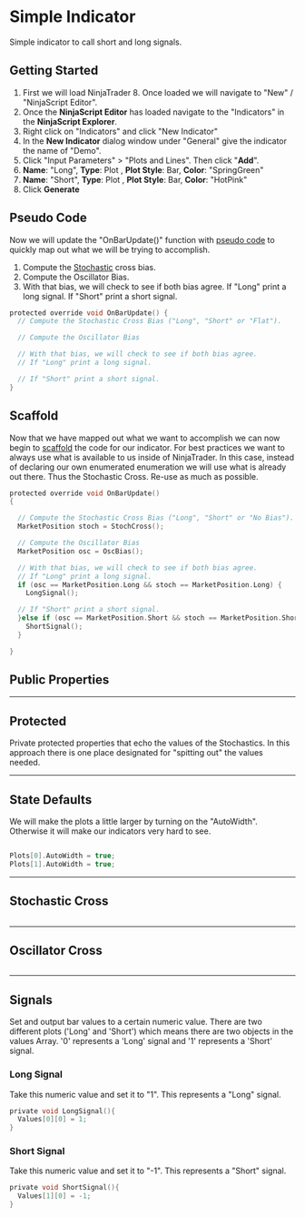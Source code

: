 # Simple Indicator
Simple indicator to call short and long signals.

## Getting Started
1. First we will load NinjaTrader 8. Once loaded we will navigate to "New" / "NinjaScript Editor".  
1. Once the **NinjaScript Editor** has loaded navigate to the "Indicators" in the **NinjaScript Explorer**.
1. Right click on "Indicators" and click "New Indicator"
1. In the **New Indicator** dialog window under "General" give the indicator the name of "Demo".
1. Click "Input Parameters" > "Plots and Lines". Then click "**Add**".
1. **Name**: "Long", **Type**: Plot , **Plot Style**: Bar, **Color**: "SpringGreen"  
1. **Name**: "Short", **Type**: Plot , **Plot Style**: Bar, **Color**: "HotPink"   
1. Click **Generate**  

## Pseudo Code  
Now we will update the "OnBarUpdate()" function with [pseudo code](https://en.wikipedia.org/wiki/Pseudocode) to quickly map out what we will be trying to accomplish.  
1. Compute the [Stochastic](https://www.investopedia.com/terms/s/stochasticoscillator.asp) cross bias.
1. Compute the Oscillator Bias.  
1. With that bias, we will check to see if both bias agree. If "Long" print a long signal. If "Short" print a short signal.

```C
protected override void OnBarUpdate() {
  // Compute the Stochastic Cross Bias ("Long", "Short" or "Flat").

  // Compute the Oscillator Bias

  // With that bias, we will check to see if both bias agree.
  // If "Long" print a long signal.

  // If "Short" print a short signal.
}
```

## Scaffold  
Now that we have mapped out what we want to accomplish we can now begin to [scaffold](https://en.wikipedia.org/wiki/Scaffold_(programming)) the code for our indicator. For best practices we want to always use what is available to us inside of NinjaTrader. In this case, instead of declaring our own enumerated enumeration we will use what is already out there. Thus the Stochastic Cross. Re-use as much as possible.

```C
protected override void OnBarUpdate()
{

  // Compute the Stochastic Cross Bias ("Long", "Short" or "No Bias").
  MarketPosition stoch = StochCross();

  // Compute the Oscillator Bias
  MarketPosition osc = OscBias();

  // With that bias, we will check to see if both bias agree.
  // If "Long" print a long signal.
  if (osc == MarketPosition.Long && stoch == MarketPosition.Long) {
    LongSignal();

  // If "Short" print a short signal.
  }else if (osc == MarketPosition.Short && stoch == MarketPosition.Short) {
    ShortSignal();
  }

}
```

## Public Properties

---  

## Protected
Private protected properties that echo the values of the Stochastics. In this approach there is one place designated for "spitting out" the values needed.

---  

## State Defaults  
We will make the plots a little larger by turning on the "AutoWidth". Otherwise it will make our indicators very hard to see.  
```C

Plots[0].AutoWidth = true;
Plots[1].AutoWidth = true;

```

---   

## Stochastic Cross  
```C


```

---  

## Oscillator Cross  
```C


```

---  

## Signals  
Set and output bar values to a certain numeric value. There are two different plots ('Long' and 'Short') which means there are two objects in the values Array. '0' represents a 'Long' signal and '1' represents a 'Short' signal.   

### Long Signal  
Take this numeric value and set it to "1". This represents a "Long" signal.  
```C
private void LongSignal(){
  Values[0][0] = 1;
}
```

### Short Signal  
Take this numeric value and set it to "-1". This represents a "Short" signal.
```C
private void ShortSignal(){
  Values[1][0] = -1;
}
```
